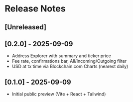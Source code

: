 # Release Notes

## [Unreleased]

## [0.2.0] - 2025-09-09
- Address Explorer with summary and ticker price
- Fee rate, confirmations bar, All/Incoming/Outgoing filter
- USD at tx time via Blockchain.com Charts (nearest daily)

## [0.1.0] - 2025-09-09
- Initial public preview (Vite + React + Tailwind)
